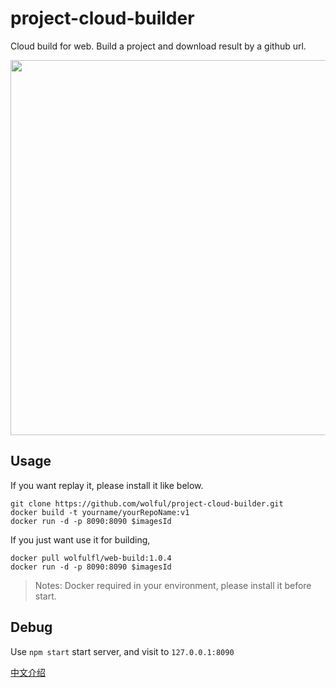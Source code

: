 # project-cloud-builder
Cloud build for web. Build a project and download result by a github url.

<img src="https://img.alicdn.com/tfs/TB1dkkQboGF3KVjSZFmXXbqPXXa-600-499.gif" width="600" />

## Usage

If you want replay it, please install it like below.

```
git clone https://github.com/wolful/project-cloud-builder.git
docker build -t yourname/yourRepoName:v1
docker run -d -p 8090:8090 $imagesId
```

If you just want use it for building,

```
docker pull wolfulfl/web-build:1.0.4
docker run -d -p 8090:8090 $imagesId
```

> Notes: Docker required in your environment, please install it before start.

## Debug
Use `npm start` start server, and visit to `127.0.0.1:8090`

[中文介绍](https://www.wisewufu.com/2019/06/09/cloud-build-base/)
